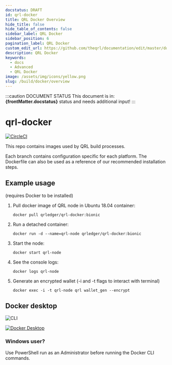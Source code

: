 ```yaml
---
docstatus: DRAFT
id: qrl-docker
title: QRL Docker Overview
hide_title: false
hide_table_of_contents: false
sidebar_label: QRL Docker
sidebar_position: 6
pagination_label: QRL Docker
custom_edit_url: https://github.com/theqrl/documentation/edit/master/docs/basics/what-is-qrl.md
description: QRL Docker
keywords:
  - docs
  - Advanced
  - QRL Docker
image: /assets/img/icons/yellow.png
slug: /build/docker/overview
---
```


:::caution DOCUMENT STATUS 
<span>This document is in: <b>{frontMatter.docstatus}</b> status and needs additional input!</span>
:::


# qrl-docker

[![CircleCI](https://circleci.com/gh/theQRL/qrl-docker.svg?style=svg)](https://circleci.com/gh/theQRL/qrl-docker)

This repo contains images used by QRL build processes.

Each branch contains configuration specific for each platform. The Dockerfile can also be used as a reference of our recommended installation steps.

## Example usage

(requires Docker to be installed)

1. Pull docker image of QRL node in Ubuntu 18.04 container:

    ``docker pull qrledger/qrl-docker:bionic``

2. Run a detached container:

    ``docker run -d --name=qrl-node qrledger/qrl-docker:bionic``

3. Start the node:

    ``docker start qrl-node``

4. See the console logs:

    ``docker logs qrl-node``

5. Generate an encrypted wallet (-i and -t flags to interact with terminal)

    ``docker exec -i -t qrl-node qrl wallet_gen --encrypt``

## Docker desktop

![CLI](https://i.imgur.com/ukaYP6s.gif)

[![Docker Desktop](https://i.imgur.com/FibGaaG.png)](https://vimeo.com/387298687)

### Windows user?

Use PowerShell run as an Administrator before running the Docker CLI commands.